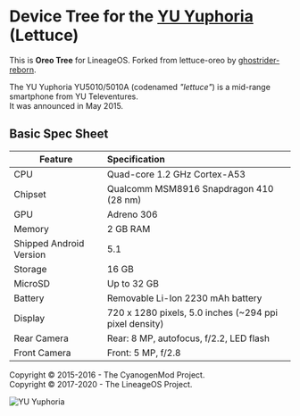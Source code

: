 Device Tree for the [YU Yuphoria](https://www.gsmarena.com/yu_yuphoria-7241.php) (Lettuce)
==========================================
This is **Oreo Tree** for LineageOS. Forked from lettuce-oreo by [ghostrider-reborn](https://github.com/ghostrider-reborn/).

The YU Yuphoria YU5010/5010A (codenamed _"lettuce"_) is a mid-range smartphone from YU Televentures.  
It was announced in May 2015.

Basic Spec Sheet
----------------

Feature | Specification
--------|:-------------------------
CPU     | Quad-core 1.2 GHz Cortex-A53
Chipset | Qualcomm MSM8916 Snapdragon 410 (28 nm)
GPU     | Adreno 306
Memory  | 2 GB RAM
Shipped Android Version | 5.1
Storage | 16 GB
MicroSD | Up to 32 GB
Battery | Removable Li-Ion 2230 mAh battery
Display | 720 x 1280 pixels, 5.0 inches (~294 ppi pixel density)
Rear Camera  | Rear: 8 MP, autofocus, f/2.2, LED flash
Front Camera | Front: 5 MP, f/2.8
  
Copyright © 2015-2016 - The CyanogenMod Project.  
Copyright © 2017-2020 - The LineageOS Project.


![YU Yuphoria](https://fdn2.gsmarena.com/vv/pics/yureka/yu-yuphoria-1.jpg)
